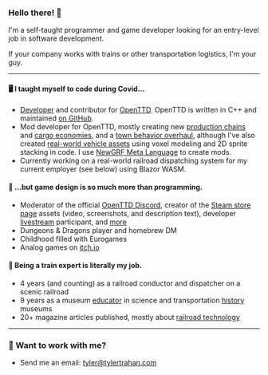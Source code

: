 ### Hello there! 👋

I'm a self-taught programmer and game developer looking for an entry-level job in software development.

If your company works with trains or other transportation logistics, I'm your guy.

---

#### 🖥️ I taught myself to code during Covid...
- [Developer](https://github.com/OpenTTD/OpenTTD/commits?author=2TallTyler) and contributor for [OpenTTD](https://store.steampowered.com/app/1536610/OpenTTD/). OpenTTD is written in C++ and maintained [on GitHub](https://github.com/OpenTTD/OpenTTD).
- Mod developer for OpenTTD, mostly creating new [production chains](https://github.com/2TallTyler/improved_town_industries) and [cargo economies](https://github.com/2TallTyler/blog/discussions/1), and a [town behavior overhaul](https://github.com/2TallTyler/itl_houses), although I've also created [real-world vehicle assets](https://github.com/2TallTyler/danish_trains) using voxel modeling and 2D sprite stacking in code. I use [NewGRF Meta Language](https://newgrf-specs.tt-wiki.net/wiki/NML:Main) to create mods.
- Currently working on a real-world railroad dispatching system for my current employer (see below) using Blazor WASM.

#### 🎲 ...but game design is so much more than programming.
- Moderator of the official [OpenTTD Discord](https://discord.gg/hKzMGUx), creator of the [Steam store page](https://store.steampowered.com/app/1536610/OpenTTD/) assets (video, screenshots, and description text), developer [livestream](https://www.youtube.com/watch?v=M96VjKihxNc) participant, and [more](https://www.openttd.org/news/2021/03/15/openttd-1-11-titlegame-voting)
- Dungeons & Dragons player and homebrew DM
- Childhood filled with Eurogames
- Analog games on [itch.io](https://2talltyler.itch.io/)

#### 🚂 Being a train expert is literally my job.
- 4 years (and counting) as a railroad conductor and dispatcher on a scenic railroad
- 9 years as a museum [educator](https://youtube.com/playlist?list=PL02XRIcpUjry38nVVnV7VLovDri4EEQoa) in science and transportation [history](https://www.wfae.org/local-news/2019-10-30/jim-crow-era-railcar-at-nc-transportation-museum-getting-turned-into-exhibit) museums
- 20+ magazine articles published, mostly about [railroad technology](https://cs.trains.com/trn/b/observation-tower/archive/2019/06/30/why-reinvent-the-wheel.aspx)

---

### 🧰 Want to work with me?
- Send me an email: [tyler@tylertrahan.com](mailto:tyler@tylertrahan.com)
